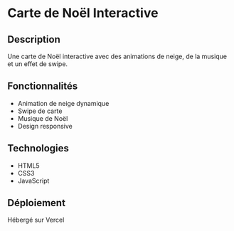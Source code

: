 # Carte de Noël Interactive

## Description
Une carte de Noël interactive avec des animations de neige, de la musique et un effet de swipe.

## Fonctionnalités
- Animation de neige dynamique
- Swipe de carte
- Musique de Noël
- Design responsive

## Technologies
- HTML5
- CSS3
- JavaScript

## Déploiement
Hébergé sur Vercel
